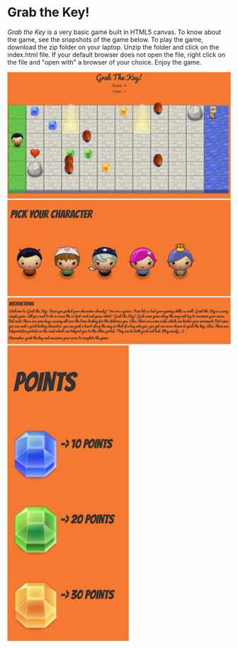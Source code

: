 # Grab the Key!

<em>Grab the Key</em> is a very basic game built in HTML5 canvas. To know about the game, see the snapshots of the game below. To play the game, download the zip folder on your laptop. Unzip the folder and click on the index.html file. If your default browser does not open the file, right click on the file and "open with" a browser of your choice. Enjoy the game.

<img src="images/GTKsnap1.png">
<img src="images/GTKsnap2.png">
<img src="images/GTKsnap3.png">
<img src="images/GTKsnap4.png">